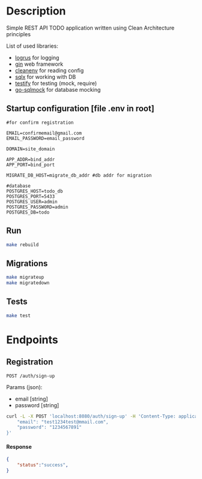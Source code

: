 # Description

Simple REST API TODO application written using Clean Architecture principles

List of used libraries:

* [logrus](github.com/sirupsen/logrus) for logging
* [gin](github.com/gin-gonic/gin) web framework
* [cleanenv](github.com/ilyakaznacheev/cleanenv) for reading config
* [sqlx](github.com/jmoiron/sqlx) for working with DB
* [testify](github.com/stretchr/testify) for testing (mock, require)
* [go-sqlmock](github.com/DATA-DOG/go-sqlmock) for database mocking

## Startup configuration [file .env in root]

```env
#for confirm registration

EMAIL=confirmemail@gmail.com
EMAIL_PASSWORD=email_password

DOMAIN=site_domain

APP_ADDR=bind_addr
APP_PORT=bind_port

MIGRATE_DB_HOST=migrate_db_addr #db addr for migration

#database
POSTGRES_HOST=todo_db
POSTGRES_PORT=5433
POSTGRES_USER=admin
POSTGRES_PASSWORD=admin
POSTGRES_DB=todo
```

## Run

```bash
make rebuild
```

## Migrations

```bash
make migrateup
make migratedown
```

## Tests

```bash
make test
```

# Endpoints

## Registration

`POST /auth/sign-up`

Params (json):
* email [string]
* password [string]

```bash
curl -L -X POST 'localhost:8080/auth/sign-up' -H 'Content-Type: application/json' --data-raw '{
    "email": "test1234test@mmail.com",
    "password": "1234567891"
}'
```

#### Response

```json
{
    "status":"success",
}
```